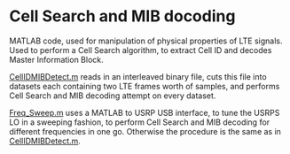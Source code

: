 # Cell Search and MIB docoding

MATLAB code, used for manipulation of physical properties of LTE signals. 
Used to perform a Cell Search algorithm, to extract Cell ID and decodes Master Information Block.

[CellIDMIBDetect.m](CellIDMIBDetect.m) reads in an interleaved binary file, cuts this file into datasets each containing two LTE frames worth of samples, and performs Cell Search and MIB decoding attempt on every dataset.

[Freq_Sweep.m](Freq_Sweep.m) uses a MATLAB to USRP USB interface, to tune the USRPS LO in a sweeping fashion, to perform Cell Search and MIB decoding for different frequencies in one go. Otherwise the procedure is the same as in [CellIDMIBDetect.m](CellIDMIBDetect.m).